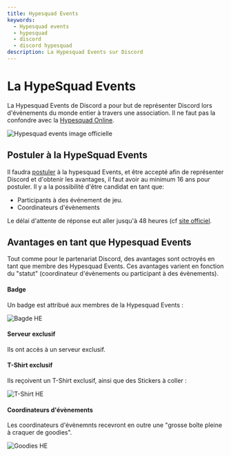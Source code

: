 ```yaml
---
title: Hypesquad Events
keywords:
  - Hypesquad events
  - hypesquad
  - discord
  - discord hypesquad
description: La Hypesquad Events sur Discord
---
```


# La HypeSquad Events

La Hypesquad Events de Discord a pour but de représenter Discord lors d'évènements du monde entier à travers une association.
Il ne faut pas la confondre avec la [Hypesquad Online](https://github.com/discordfr/wiki/blob/master/programmes-communautaires/hypesquad/hypesquad-online.md).

![Hypesquad events image officielle](https://i.discord.fr/NxV.png)

## Postuler à la HypeSquad Events

Il faudra [postuler](https://discord.com/hypesquad) à la hypesquad Events, et être accepté afin de représenter Discord et d'obtenir les avantages, il faut avoir au minimum 16 ans pour postuler.
Il y a la possibilité d'être candidat en tant que:
 - Participants à des événement de jeu.
 - Coordinateurs d'évènements
 
Le délai d'attente de réponse eut aller jusqu'à 48 heures (cf [site officiel](https://support.discord.com/hc/en-us/articles/360003374771-HypeSquad-Mega-FAQ).

## Avantages en tant que Hypesquad Events

Tout comme pour le partenariat Discord, des avantages sont octroyés en tant que membre des Hypesquad Events. Ces avantages varient en fonction du "statut" (coordinateur d'évènements ou participant à des évènements).

#### Badge

Un badge est attribué aux membres de la Hypesquad Events :
 
![Bagde HE](https://i.discord.fr/CS2.png)

#### Serveur exclusif

 Ils ont accès à un serveur exclusif.
 
 #### T-Shirt exclusif
 
 Ils reçoivent un T-Shirt exclusif, ainsi que des Stickers à coller :
 
 ![T-Shirt HE](https://i.discord.fr/yMT.png)
 
 #### Coordinateurs d'évènements
 
 Les coordinateurs d'évènemnts recevront en outre une "grosse boîte pleine à craquer de goodies".
 
 ![Goodies HE](https://zupimages.net/up/20/45/nrx6.png)
